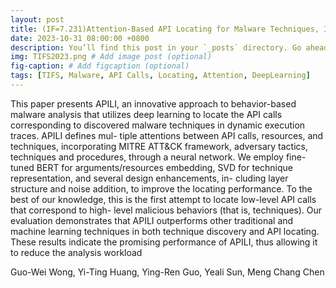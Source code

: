 ```yaml
---
layout: post
title: (IF=7.231)Attention-Based API Locating for Malware Techniques, IEEE TIFS, 2023.
date: 2023-10-31 08:00:00 +0800
description: You’ll find this post in your `_posts` directory. Go ahead and edit it and re-build the site to see your changes. # Add post description (optional)
img: TIFS2023.png # Add image post (optional)
fig-caption: # Add figcaption (optional)
tags: [TIFS, Malware, API Calls, Locating, Attention, DeepLearning]
---
```

This paper presents APILI, an innovative approach
to behavior-based malware analysis that utilizes deep learning
to locate the API calls corresponding to discovered malware
techniques in dynamic execution traces. APILI defines mul-
tiple attentions between API calls, resources, and techniques,
incorporating MITRE ATT&CK framework, adversary tactics,
techniques and procedures, through a neural network. We employ
fine-tuned BERT for arguments/resources embedding, SVD for
technique representation, and several design enhancements, in-
cluding layer structure and noise addition, to improve the locating
performance. To the best of our knowledge, this is the first
attempt to locate low-level API calls that correspond to high-
level malicious behaviors (that is, techniques). Our evaluation
demonstrates that APILI outperforms other traditional and
machine learning techniques in both technique discovery and
API locating. These results indicate the promising performance
of APILI, thus allowing it to reduce the analysis workload


Guo-Wei Wong, Yi-Ting Huang, Ying-Ren Guo, Yeali Sun, Meng Chang Chen
